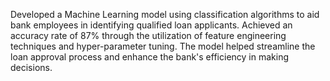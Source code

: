 Developed a Machine Learning model using classification algorithms to aid bank employees in identifying qualified loan applicants.
Achieved an accuracy rate of 87% through the utilization of feature engineering techniques and hyper-parameter tuning. The model helped streamline the loan approval process and enhance the bank's efficiency in making decisions.
